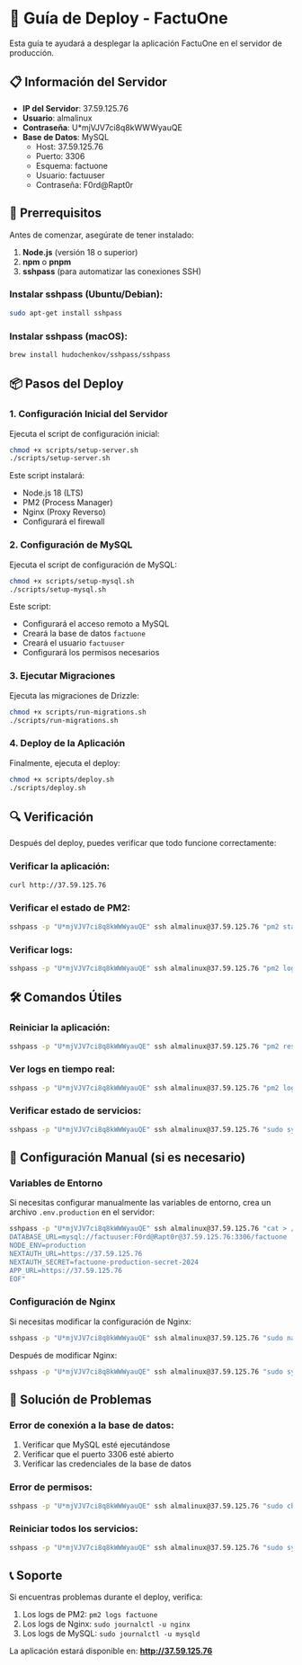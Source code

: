 # 🚀 Guía de Deploy - FactuOne

Esta guía te ayudará a desplegar la aplicación FactuOne en el servidor de producción.

## 📋 Información del Servidor

- **IP del Servidor**: 37.59.125.76
- **Usuario**: almalinux
- **Contraseña**: U*mjVJV7ci8q8kWWWyauQE
- **Base de Datos**: MySQL
  - Host: 37.59.125.76
  - Puerto: 3306
  - Esquema: factuone
  - Usuario: factuuser
  - Contraseña: F0rd@Rapt0r

## 🔧 Prerrequisitos

Antes de comenzar, asegúrate de tener instalado:

1. **Node.js** (versión 18 o superior)
2. **npm** o **pnpm**
3. **sshpass** (para automatizar las conexiones SSH)

### Instalar sshpass (Ubuntu/Debian):
```bash
sudo apt-get install sshpass
```

### Instalar sshpass (macOS):
```bash
brew install hudochenkov/sshpass/sshpass
```

## 📦 Pasos del Deploy

### 1. Configuración Inicial del Servidor

Ejecuta el script de configuración inicial:

```bash
chmod +x scripts/setup-server.sh
./scripts/setup-server.sh
```

Este script instalará:
- Node.js 18 (LTS)
- PM2 (Process Manager)
- Nginx (Proxy Reverso)
- Configurará el firewall

### 2. Configuración de MySQL

Ejecuta el script de configuración de MySQL:

```bash
chmod +x scripts/setup-mysql.sh
./scripts/setup-mysql.sh
```

Este script:
- Configurará el acceso remoto a MySQL
- Creará la base de datos `factuone`
- Creará el usuario `factuuser`
- Configurará los permisos necesarios

### 3. Ejecutar Migraciones

Ejecuta las migraciones de Drizzle:

```bash
chmod +x scripts/run-migrations.sh
./scripts/run-migrations.sh
```

### 4. Deploy de la Aplicación

Finalmente, ejecuta el deploy:

```bash
chmod +x scripts/deploy.sh
./scripts/deploy.sh
```

## 🔍 Verificación

Después del deploy, puedes verificar que todo funcione correctamente:

### Verificar la aplicación:
```bash
curl http://37.59.125.76
```

### Verificar el estado de PM2:
```bash
sshpass -p "U*mjVJV7ci8q8kWWWyauQE" ssh almalinux@37.59.125.76 "pm2 status"
```

### Verificar logs:
```bash
sshpass -p "U*mjVJV7ci8q8kWWWyauQE" ssh almalinux@37.59.125.76 "pm2 logs factuone"
```

## 🛠️ Comandos Útiles

### Reiniciar la aplicación:
```bash
sshpass -p "U*mjVJV7ci8q8kWWWyauQE" ssh almalinux@37.59.125.76 "pm2 restart factuone"
```

### Ver logs en tiempo real:
```bash
sshpass -p "U*mjVJV7ci8q8kWWWyauQE" ssh almalinux@37.59.125.76 "pm2 logs factuone --lines 100"
```

### Verificar estado de servicios:
```bash
sshpass -p "U*mjVJV7ci8q8kWWWyauQE" ssh almalinux@37.59.125.76 "sudo systemctl status nginx mysqld"
```

## 🔧 Configuración Manual (si es necesario)

### Variables de Entorno

Si necesitas configurar manualmente las variables de entorno, crea un archivo `.env.production` en el servidor:

```bash
sshpass -p "U*mjVJV7ci8q8kWWWyauQE" ssh almalinux@37.59.125.76 "cat > /home/almalinux/factuone/.env.production << 'EOF'
DATABASE_URL=mysql://factuuser:F0rd@Rapt0r@37.59.125.76:3306/factuone
NODE_ENV=production
NEXTAUTH_URL=https://37.59.125.76
NEXTAUTH_SECRET=factuone-production-secret-2024
APP_URL=https://37.59.125.76
EOF"
```

### Configuración de Nginx

Si necesitas modificar la configuración de Nginx:

```bash
sshpass -p "U*mjVJV7ci8q8kWWWyauQE" ssh almalinux@37.59.125.76 "sudo nano /etc/nginx/conf.d/factuone.conf"
```

Después de modificar Nginx:
```bash
sshpass -p "U*mjVJV7ci8q8kWWWyauQE" ssh almalinux@37.59.125.76 "sudo systemctl reload nginx"
```

## 🚨 Solución de Problemas

### Error de conexión a la base de datos:
1. Verificar que MySQL esté ejecutándose
2. Verificar que el puerto 3306 esté abierto
3. Verificar las credenciales de la base de datos

### Error de permisos:
```bash
sshpass -p "U*mjVJV7ci8q8kWWWyauQE" ssh almalinux@37.59.125.76 "sudo chown -R almalinux:almalinux /home/almalinux/factuone"
```

### Reiniciar todos los servicios:
```bash
sshpass -p "U*mjVJV7ci8q8kWWWyauQE" ssh almalinux@37.59.125.76 "sudo systemctl restart nginx mysqld && pm2 restart factuone"
```

## 📞 Soporte

Si encuentras problemas durante el deploy, verifica:

1. Los logs de PM2: `pm2 logs factuone`
2. Los logs de Nginx: `sudo journalctl -u nginx`
3. Los logs de MySQL: `sudo journalctl -u mysqld`

La aplicación estará disponible en: **http://37.59.125.76** 